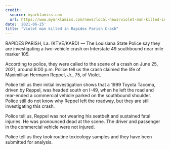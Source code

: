 ```yaml
---
credit:
  source: myarklamiss.com
  url: https://www.myarklamiss.com/news/local-news/violet-man-killed-in-rapides-parish-crash/
date: '2021-06-25'
title: "Violet man killed in Rapides Parish Crash"
---
```

RAPIDES PARISH, La. (KTVE/KARD) — The Louisiana State Police say they are investigating a two-vehicle crash on Interstate 49 southbound near mile marker 105.

According to police, they were called to the scene of a crash on June 25, 2021, around 9:00 p.m. Police tell us the crash claimed the life of Maximillian Hermann Reppel, Jr., 75, of Violet.

Police tell us their initial investigation shows that a 1999 Toyota Tacoma, driven by Reppel, was headed south on I-49, when he left the road and rear-ended a commercial vehicle parked on the southbound shoulder. Police still do not know why Reppel left the roadway, but they are still investigating this crash.

Police tell us, Reppel was not wearing his seatbelt and sustained fatal injuries. He was pronounced dead at the scene. The driver and passenger in the commercial vehicle were not injured.

Police tell us they took routine toxicology samples and they have been submitted for analysis.
